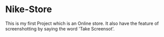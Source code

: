 # Nike-Store
This is my first Project which is an Online store. It also have the feature of screenshotting by saying the word 'Take Screensot'.
